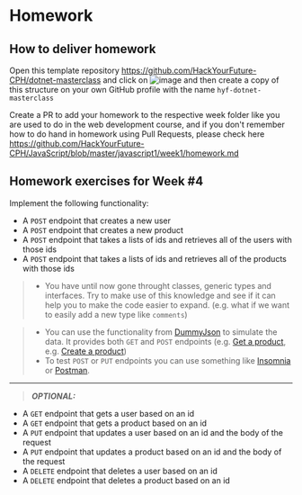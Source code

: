 # Homework

## How to deliver homework 

Open this template repository  https://github.com/HackYourFuture-CPH/dotnet-masterclass and click on ![image](https://user-images.githubusercontent.com/6642037/115988976-3796da80-a5bc-11eb-9184-554a2218b2ae.png) and then create a copy of this structure on your own GitHub profile with the name ``hyf-dotnet-masterclass``

Create a PR to add your homework to the respective week folder like you are used to do in the web development course, and if you don't remember how to do hand in homework using Pull Requests, please check here https://github.com/HackYourFuture-CPH/JavaScript/blob/master/javascript1/week1/homework.md

## Homework exercises for Week #4
Implement the following functionality:
- A `POST` endpoint that creates a new user
- A `POST` endpoint that creates a new product
- A `POST` endpoint that takes a lists of ids and retrieves all of the users with those ids
- A `POST` endpoint that takes a lists of ids and retrieves all of the products  with those ids

> - You have until now gone throught classes, generic types and interfaces. Try to make use of this knowledge and see if it can help you to make the code easier to expand. (e.g. what if we want to easily add a new type like `comments`)


> - You can use the functionality from [DummyJson](https://dummyjson.com/) to simulate the data. It provides both `GET` and `POST` endpoints (e.g. [Get a product](https://dummyjson.com/docs/products#single), e.g. [Create a product](https://dummyjson.com/docs/products#add)) <br>
> - To test `POST` or `PUT` endpoints you can use something like [Insomnia](https://insomnia.rest/) or [Postman](https://www.postman.com/). <br>

---
> __*OPTIONAL:*__
- A `GET` endpoint that gets a user based on an id
- A `GET` endpoint that gets a product based on an id
- A `PUT` endpoint that updates a user based on an id and the body of the request
- A `PUT` endpoint that updates a product based on an id and the body of the request
- A `DELETE` endpoint that deletes a user based on an id
- A `DELETE` endpoint that deletes a product based on an id